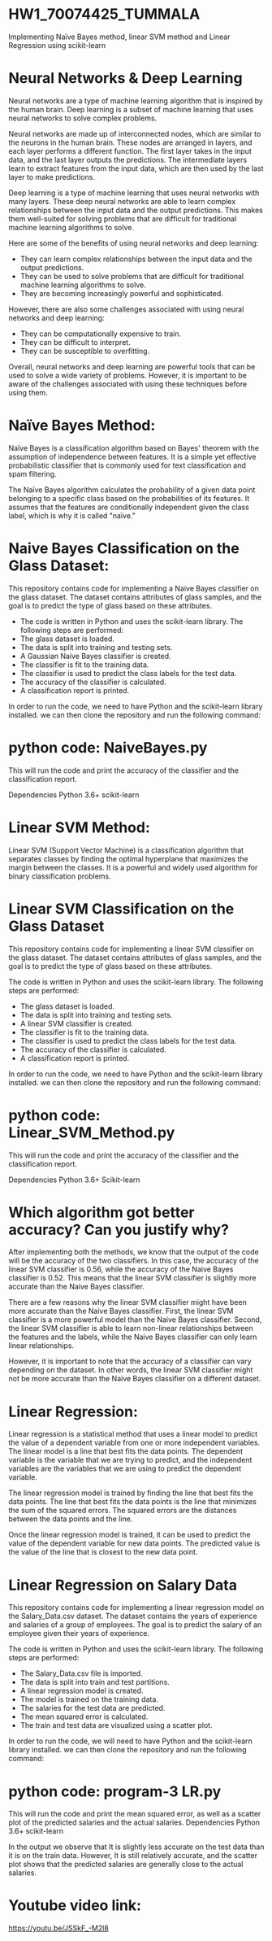 # HW1_70074425_TUMMALA
Implementing Naïve Bayes method, linear SVM method and Linear Regression using scikit-learn

# Neural Networks & Deep Learning

Neural networks are a type of machine learning algorithm that is inspired by the human brain. Deep learning is a subset of machine learning that uses neural networks to solve complex problems.

Neural networks are made up of interconnected nodes, which are similar to the neurons in the human brain. These nodes are arranged in layers, and each layer performs a different function. The first layer takes in the input data, and the last layer outputs the predictions. The intermediate layers learn to extract features from the input data, which are then used by the last layer to make predictions.

Deep learning is a type of machine learning that uses neural networks with many layers. These deep neural networks are able to learn complex relationships between the input data and the output predictions. This makes them well-suited for solving problems that are difficult for traditional machine learning algorithms to solve.

Here are some of the benefits of using neural networks and deep learning:
* They can learn complex relationships between the input data and the output predictions.
* They can be used to solve problems that are difficult for traditional machine learning algorithms to solve.
* They are becoming increasingly powerful and sophisticated.

However, there are also some challenges associated with using neural networks and deep learning:
* They can be computationally expensive to train.
* They can be difficult to interpret.
* They can be susceptible to overfitting.

Overall, neural networks and deep learning are powerful tools that can be used to solve a wide variety of problems. However, it is important to be aware of the challenges associated with using these techniques before using them.

# Naïve Bayes Method:

Naïve Bayes is a classification algorithm based on Bayes' theorem with the assumption of independence between features. It is a simple yet effective probabilistic classifier that is commonly used for text classification and spam filtering. 

The Naïve Bayes algorithm calculates the probability of a given data point belonging to a specific class based on the probabilities of its features. It assumes that the features are conditionally independent given the class label, which is why it is called "naïve."

# Naive Bayes Classification on the Glass Dataset:
This repository contains code for implementing a Naive Bayes classifier on the glass dataset. The dataset contains attributes of glass samples, and the goal is to predict the type of glass based on these attributes.
* The code is written in Python and uses the scikit-learn library. The following steps are performed:
* The glass dataset is loaded.
* The data is split into training and testing sets.
* A Gaussian Naive Bayes classifier is created.
* The classifier is fit to the training data.
* The classifier is used to predict the class labels for the test data.
* The accuracy of the classifier is calculated.
* A classification report is printed.

In order to run the code, we need to have Python and the scikit-learn library installed. we can then clone the repository and run the following command:

# python code: NaiveBayes.py

This will run the code and print the accuracy of the classifier and the classification report.

Dependencies
Python 3.6+
scikit-learn


# Linear SVM Method:

Linear SVM (Support Vector Machine) is a classification algorithm that separates classes by finding the optimal hyperplane that maximizes the margin between the classes. It is a powerful and widely used algorithm for binary classification problems.

# Linear SVM Classification on the Glass Dataset 

This repository contains code for implementing a linear SVM classifier on the glass dataset. The dataset contains attributes of glass samples, and the goal is to predict the type of glass based on these attributes.

The code is written in Python and uses the scikit-learn library. The following steps are performed:
* The glass dataset is loaded.
* The data is split into training and testing sets.
* A linear SVM classifier is created.
* The classifier is fit to the training data.
* The classifier is used to predict the class labels for the test data.
* The accuracy of the classifier is calculated.
* A classification report is printed.

In order to run the code, we need to have Python and the scikit-learn library installed. we can then clone the repository and run the following command:

# python code:  Linear_SVM_Method.py

This will run the code and print the accuracy of the classifier and the classification report.

Dependencies
Python 3.6+
Scikit-learn



# Which algorithm got better accuracy? Can you justify why?

After implementing both the methods, we know that the output of the code will be the accuracy of the two classifiers. In this case, the accuracy of the linear SVM classifier is 0.56, while the accuracy of the Naive Bayes classifier is 0.52. This means that the linear SVM classifier is slightly more accurate than the Naive Bayes classifier.

There are a few reasons why the linear SVM classifier might have been more accurate than the Naive Bayes classifier. First, the linear SVM classifier is a more powerful model than the Naive Bayes classifier. Second, the linear SVM classifier is able to learn non-linear relationships between the features and the labels, while the Naive Bayes classifier can only learn linear relationships.

However, it is important to note that the accuracy of a classifier can vary depending on the dataset. In other words, the linear SVM classifier might not be more accurate than the Naive Bayes classifier on a different dataset.

# Linear Regression:

Linear regression is a statistical method that uses a linear model to predict the value of a dependent variable from one or more independent variables. The linear model is a line that best fits the data points. The dependent variable is the variable that we are trying to predict, and the independent variables are the variables that we are using to predict the dependent variable.

The linear regression model is trained by finding the line that best fits the data points. The line that best fits the data points is the line that minimizes the sum of the squared errors. The squared errors are the distances between the data points and the line.

Once the linear regression model is trained, it can be used to predict the value of the dependent variable for new data points. The predicted value is the value of the line that is closest to the new data point.

# Linear Regression on Salary Data

This repository contains code for implementing a linear regression model on the Salary_Data.csv dataset. The dataset contains the years of experience and salaries of a group of employees. The goal is to predict the salary of an employee given their years of experience.

The code is written in Python and uses the scikit-learn library. The following steps are performed:
* The Salary_Data.csv file is imported.
* The data is split into train and test partitions.
* A linear regression model is created.
* The model is trained on the training data.
* The salaries for the test data are predicted.
* The mean squared error is calculated.
* The train and test data are visualized using a scatter plot.

In order to run the code, we will need to have Python and the scikit-learn library installed. we can then clone the repository and run the following command:

# python code: program-3 LR.py

This will run the code and print the mean squared error, as well as a scatter plot of the predicted salaries and the actual salaries.
Dependencies
Python 3.6+
scikit-learn

In the output we observe that It is slightly less accurate on the test data than it is on the train data. However, It is still relatively accurate, and the scatter plot shows that the predicted salaries are generally close to the actual salaries.


# Youtube video link:
https://youtu.be/JSSkF_-M2l8


















